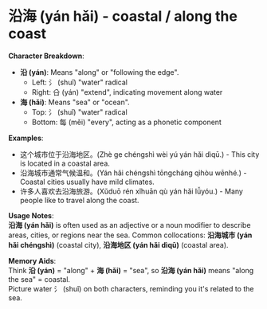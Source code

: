 # **沿海 (yán hǎi) - coastal / along the coast**

**Character Breakdown**:  
- **沿 (yán)**: Means "along" or "following the edge".
  - Left: 氵 (shuǐ) "water" radical
  - Right: 㕣 (yán) "extend", indicating movement along water  
- **海 (hǎi)**: Means "sea" or "ocean".
  - Top: 氵 (shuǐ) "water" radical
  - Bottom: 每 (měi) "every", acting as a phonetic component

**Examples**:  
- 这个城市位于沿海地区。(Zhè ge chéngshì wèi yú yán hǎi dìqū.) - This city is located in a coastal area.  
- 沿海城市通常气候温和。(Yán hǎi chéngshì tōngcháng qìhòu wēnhé.) - Coastal cities usually have mild climates.  
- 许多人喜欢去沿海旅游。(Xǔduō rén xǐhuān qù yán hǎi lǚyóu.) - Many people like to travel along the coast.

**Usage Notes**:  
**沿海 (yán hǎi)** is often used as an adjective or a noun modifier to describe areas, cities, or regions near the sea. Common collocations: **沿海城市 (yán hǎi chéngshì)** (coastal city), **沿海地区 (yán hǎi dìqū)** (coastal area).

**Memory Aids**:  
Think **沿 (yán)** = "along" + **海 (hǎi)** = "sea", so **沿海 (yán hǎi)** means "along the sea" = coastal.  
Picture water 氵 (shuǐ) on both characters, reminding you it's related to the sea.